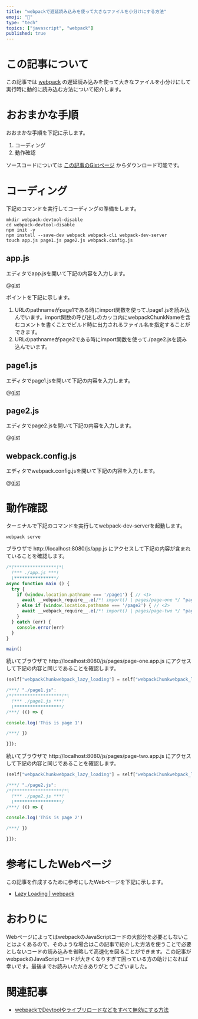 ```yaml
---
title: "webpackで遅延読み込みを使って大きなファイルを小分けにする方法"
emoji: "🔪"
type: "tech"
topics: ["javascript", "webpack"]
published: true
---
```




# この記事について

この記事では [webpack](https://webpack.js.org/) の遅延読み込みを使って大きなファイルを小分けにして実行時に動的に読み込む方法について紹介します。



# おおまかな手順

おおまかな手順を下記に示します。

1. コーディング
2. 動作確認

ソースコードについては [この記事のGistページ](https://gist.github.com/tatsuyasusukida/cb8935596a5e3b8b84d988f7ae25ee21) からダウンロード可能です。



# コーディング

下記のコマンドを実行してコーディングの準備をします。

```shell
mkdir webpack-devtool-disable
cd webpack-devtool-disable
npm init -y
npm install --save-dev webpack webpack-cli webpack-dev-server
touch app.js page1.js page2.js webpack.config.js
```

## app.js

エディタでapp.jsを開いて下記の内容を入力します。

@[gist](https://gist.github.com/tatsuyasusukida/cb8935596a5e3b8b84d988f7ae25ee21?file=app.js)

ポイントを下記に示します。

1. URLのpathnameがpage1である時にimport関数を使って./page1.jsを読み込んでいます。import関数の呼び出しのカッコ内にwebpackChunkNameを含むコメントを書くことでビルド時に出力されるファイル名を指定することができます。
2. URLのpathnameがpage2である時にimport関数を使って./page2.jsを読み込んでいます。

## page1.js

エディタでpage1.jsを開いて下記の内容を入力します。

@[gist](https://gist.github.com/tatsuyasusukida/cb8935596a5e3b8b84d988f7ae25ee21?file=page1.js)

## page2.js

エディタでpage2.jsを開いて下記の内容を入力します。

@[gist](https://gist.github.com/tatsuyasusukida/cb8935596a5e3b8b84d988f7ae25ee21?file=page2.js)

## webpack.config.js

エディタでwebpack.config.jsを開いて下記の内容を入力します。

@[gist](https://gist.github.com/tatsuyasusukida/cb8935596a5e3b8b84d988f7ae25ee21?file=webpack.config.js)



# 動作確認

ターミナルで下記のコマンドを実行してwebpack-dev-serverを起動します。

```shell
webpack serve
```

ブラウザで http://localhost:8080/js/app.js にアクセスして下記の内容が含まれていることを確認します。

```js:js/app.js
/*!****************!*\
  !*** ./app.js ***!
  \****************/
async function main () {
  try {
    if (window.location.pathname === '/page1') { // <1>
      await __webpack_require__.e(/*! import() | pages/page-one */ "pages/page-one").then(__webpack_require__.t.bind(__webpack_require__, /*! ./page1.js */ "./page1.js", 23))
    } else if (window.location.pathname === '/page2') { // <2>
      await __webpack_require__.e(/*! import() | pages/page-two */ "pages/page-two").then(__webpack_require__.t.bind(__webpack_require__, /*! ./page2.js */ "./page2.js", 23))
    }
  } catch (err) {
    console.error(err)
  }
}

main()
```

続いてブラウザで http://localhost:8080/js/pages/page-one.app.js にアクセスして下記の内容と同じであることを確認します。

```js:js/pages/page-one.app.js
(self["webpackChunkwebpack_lazy_loading"] = self["webpackChunkwebpack_lazy_loading"] || []).push([["pages/page-one"],{

/***/ "./page1.js":
/*!******************!*\
  !*** ./page1.js ***!
  \******************/
/***/ (() => {

console.log('This is page 1')

/***/ })

}]);
```

続いてブラウザで http://localhost:8080/js/pages/page-two.app.js にアクセスして下記の内容と同じであることを確認します。

```js:js/pages/page-two.app.js
(self["webpackChunkwebpack_lazy_loading"] = self["webpackChunkwebpack_lazy_loading"] || []).push([["pages/page-two"],{

/***/ "./page2.js":
/*!******************!*\
  !*** ./page2.js ***!
  \******************/
/***/ (() => {

console.log('This is page 2')

/***/ })

}]);
```



# 参考にしたWebページ

この記事を作成するために参考にしたWebページを下記に示します。

- [Lazy Loading | webpack](https://webpack.js.org/guides/lazy-loading/)



# おわりに

WebページによってはwebpackのJavaScriptコードの大部分を必要としないことはよくあるので、そのような場合はこの記事で紹介した方法を使うことで必要としないコードの読み込みを省略して高速化を図ることができます。この記事がwebpackのJavaScriptコードが大きくなりすぎて困っている方の助けになれば幸いです。最後までお読みいただきありがとうございました。



# 関連記事

- [webpackでDevtoolやライブリロードなどをすべて無効にする方法](https://zenn.dev/tatsuyasusukida/articles/webpack-devtool-disable)
